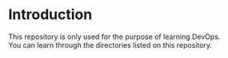 # Introduction
This repository is only used for the purpose of learning DevOps.
<br>
You can learn through the directories listed on this repository.
